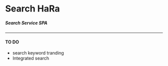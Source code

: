 # Search HaRa

##### Search Service SPA

---

#### TO DO

- search keyword tranding
- Integrated search